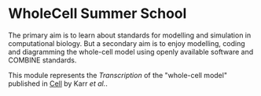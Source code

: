 # WholeCell Summer School

The primary aim is to learn about standards for modelling and simulation in computational biology.  But a secondary aim is to enjoy modelling, coding and diagramming the whole-cell model using openly available software and COMBINE standards.

This module represents the *Transcription* of the "whole-cell model" published in [Cell](http://www.ncbi.nlm.nih.gov/pubmed/22817898) by Karr *et al.*.

